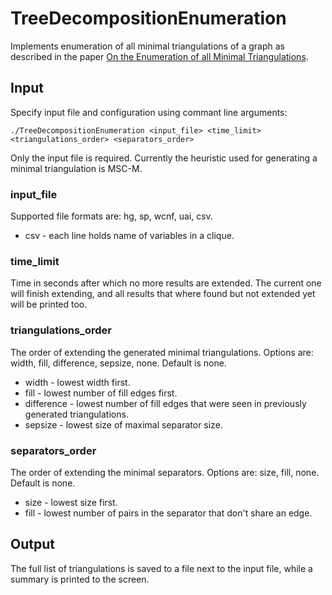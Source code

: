 # TreeDecompositionEnumeration

Implements enumeration of all minimal triangulations of a graph as described in the paper [On the Enumeration of all Minimal Triangulations](http://arxiv.org/abs/1604.02833).

## Input

Specify input file and configuration using commant line arguments:
```
./TreeDecompositionEnumeration <input_file> <time_limit> <triangulations_order> <separators_order>
```
Only the input file is required.
Currently the heuristic used for generating a minimal triangulation is MSC-M.

### input_file
Supported file formats are: hg, sp, wcnf, uai, csv.
* csv - each line holds name of variables in a clique.

### time_limit
Time in seconds after which no more results are extended. The current one will finish extending, and all results that where found but not extended yet will be printed too.

### triangulations_order
The order of extending the generated minimal triangulations.
Options are: width, fill, difference, sepsize, none. Default is none.
* width - lowest width first.
* fill - lowest number of fill edges first.
* difference - lowest number of fill edges that were seen in previously generated triangulations.
* sepsize - lowest size of maximal separator size.

### separators_order
The order of extending the minimal separators.
Options are: size, fill, none. Default is none.
* size - lowest size first.
* fill - lowest number of pairs in the separator that don't share an edge.

## Output

The full list of triangulations is saved to a file next to the input file, while a summary is printed to the screen.
